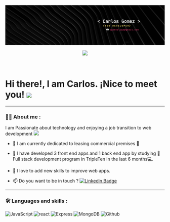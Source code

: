 <div id="header" align="center">
  <img decoding="async" src="/media/Banner_carlos_gomez.png" width="800"/>
</div>

<div align="center">

[![](https://img.shields.io/badge/LinkedIn-0077B5?style=for-the-badge&logo=linkedin&logoColor=white)](https://www.linkedin.com/in/carlos-gomez-lugo)

</div>

<div id="badges" align="center">
    <img decoding="async" src="https://visitor-badge-reloaded.herokuapp.com/badge?page_id=cgomezhub.cgomezhub&color=00cf00" alt=""/>
</div>

<h1>
  Hi there!,  I am Carlos. ¡Nice to meet you!
  <img decoding="async" src="https://media.giphy.com/media/hvRJCLFzcasrR4ia7z/giphy.gif" width="30px"/>
</h1>

---

 <div id="header" align="left">

### :man_technologist: About me :

I am Passionate about technology and enjoying a job transition to web development <img decoding="async" src="https://media.giphy.com/media/WUlplcMpOCEmTGBtBW/giphy.gif" width="30">

- :telescope: I am currently dedicated to leasing commercial premises :muscle:

- :seedling: I have developed 3 front end apps and 1 back end app by studying :blue_book: Full stack development program in TripleTen in the last 6 months:computer:.

- :heartbeat: I love to add new skills to improve web apps.

- :mailbox: Do you want to be in touch ? [![Linkedin Badge](https://img.shields.io/badge/-Carlos-blue?style=flat&logo=Linkedin&logoColor=white)](https://www.linkedin.com/in/carlos-gomez-lugo)

---

### :hammer_and_wrench: Languages and skills :

<div id="header" align="left">
    <img decoding="async" src=https://img.shields.io/badge/logo-javascript-blue?logo=javascript alt="JavaScript"/>
  </a>
    <img decoding="async" src=https://img.shields.io/badge/logo-React-blue?logo=React  alt="react"/>
  </a>
   <img decoding="async" src=https://img.shields.io/badge/logo-Express-blue?logo=Express  alt="Express"/>
  </a>
  <img decoding="async" src=https://img.shields.io/badge/logo-MongoDB-blue?logo=MongoDB  alt="MongoDB"/>
  </a>
  <img decoding="async" src=https://img.shields.io/badge/logo-Github-blue?logo=Github  alt="Github"/>
  </a>

</div>
